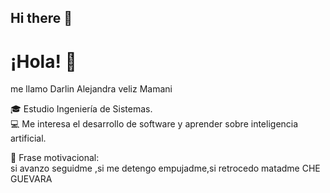 ## Hi there 👋
# ¡Hola! 👋

 me llamo  Darlin Alejandra  veliz Mamani

🎓 Estudio Ingeniería de Sistemas.  
💻 Me interesa el desarrollo de software y aprender sobre inteligencia artificial.

📌 Frase motivacional:  
si avanzo seguidme ,si me detengo empujadme,si retrocedo matadme
CHE GUEVARA



